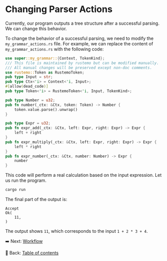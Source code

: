 # Changing Parser Actions

Currently, our program outputs a tree structure after a successful parsing.
We can change this behavior.

To change the behavior of a successful parsing, we need to modify the `my_grammar_actions.rs` file.
For example, we can replace the content of `my_grammar_actions.rs` with the following code:

```rust
use super::my_grammar::{Context, TokenKind};
/// This file is maintained by rustemo but can be modified manually.
/// All manual changes will be preserved except non-doc comments.
use rustemo::Token as RustemoToken;
pub type Input = str;
pub type Ctx<'i> = Context<'i, Input>;
#[allow(dead_code)]
pub type Token<'i> = RustemoToken<'i, Input, TokenKind>;

pub type Number = u32;
pub fn number(_ctx: &Ctx, token: Token) -> Number {
    token.value.parse().unwrap()
}

pub type Expr = u32;
pub fn expr_add(_ctx: &Ctx, left: Expr, right: Expr) -> Expr {
    left + right
}
pub fn expr_multiply(_ctx: &Ctx, left: Expr, right: Expr) -> Expr {
    left * right
}
pub fn expr_number(_ctx: &Ctx, number: Number) -> Expr {
    number
}
```

This code will perform a real calculation based on the input expression.
Let us run the program.

```sh
cargo run
```

The final part of the output is:

```text
Accept
Ok(
    11,
)
```

The output shows `11`, which corresponds to the input `1 + 2 * 3 + 4`.

:arrow_right:  Next: [Workflow](./workflow.md)

:blue_book: Back: [Table of contents](./../README.md)
